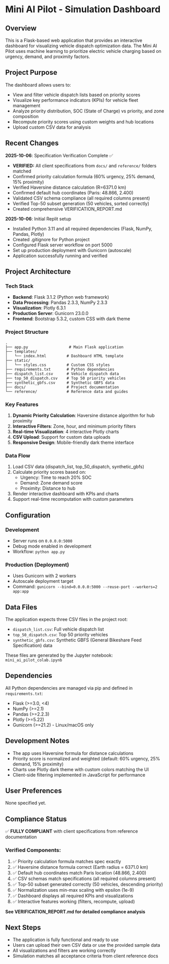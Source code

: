 # Mini AI Pilot - Simulation Dashboard

## Overview
This is a Flask-based web application that provides an interactive dashboard for visualizing vehicle dispatch optimization data. The Mini AI Pilot uses machine learning to prioritize electric vehicle charging based on urgency, demand, and proximity factors.

## Project Purpose
The dashboard allows users to:
- View and filter vehicle dispatch lists based on priority scores
- Visualize key performance indicators (KPIs) for vehicle fleet management
- Analyze priority distribution, SOC (State of Charge) vs priority, and zone composition
- Recompute priority scores using custom weights and hub locations
- Upload custom CSV data for analysis

## Recent Changes
**2025-10-06**: Specification Verification Complete ✅
- **VERIFIED:** All client specifications from `docs/` and `reference/` folders matched
- Confirmed priority calculation formula (60% urgency, 25% demand, 15% proximity)
- Verified Haversine distance calculation (R=6371.0 km)
- Confirmed default hub coordinates (Paris: 48.866, 2.400)
- Validated CSV schema compliance (all required columns present)
- Verified Top-50 subset generation (50 vehicles, sorted correctly)
- Created comprehensive VERIFICATION_REPORT.md

**2025-10-06**: Initial Replit setup
- Installed Python 3.11 and all required dependencies (Flask, NumPy, Pandas, Plotly)
- Created .gitignore for Python project
- Configured Flask server workflow on port 5000
- Set up production deployment with Gunicorn (autoscale)
- Application successfully running and verified

## Project Architecture

### Tech Stack
- **Backend**: Flask 3.1.2 (Python web framework)
- **Data Processing**: Pandas 2.3.3, NumPy 2.3.3
- **Visualization**: Plotly 6.3.1
- **Production Server**: Gunicorn 23.0.0
- **Frontend**: Bootstrap 5.3.2, custom CSS with dark theme

### Project Structure
```
.
├── app.py                  # Main Flask application
├── templates/
│   └── index.html         # Dashboard HTML template
├── static/
│   └── styles.css         # Custom CSS styles
├── requirements.txt       # Python dependencies
├── dispatch_list.csv      # Vehicle dispatch data
├── top_50_dispatch.csv    # Top 50 priority vehicles
├── synthetic_gbfs.csv     # Synthetic GBFS data
├── docs/                  # Project documentation
└── reference/             # Reference data and guides
```

### Key Features
1. **Dynamic Priority Calculation**: Haversine distance algorithm for hub proximity
2. **Interactive Filters**: Zone, hour, and minimum priority filters
3. **Real-time Visualization**: 4 interactive Plotly charts
4. **CSV Upload**: Support for custom data uploads
5. **Responsive Design**: Mobile-friendly dark theme interface

### Data Flow
1. Load CSV data (dispatch_list, top_50_dispatch, synthetic_gbfs)
2. Calculate priority scores based on:
   - Urgency: Time to reach 20% SOC
   - Demand: Zone demand score
   - Proximity: Distance to hub
3. Render interactive dashboard with KPIs and charts
4. Support real-time recomputation with custom parameters

## Configuration

### Development
- Server runs on `0.0.0.0:5000`
- Debug mode enabled in development
- Workflow: `python app.py`

### Production (Deployment)
- Uses Gunicorn with 2 workers
- Autoscale deployment target
- Command: `gunicorn --bind=0.0.0.0:5000 --reuse-port --workers=2 app:app`

## Data Files
The application expects three CSV files in the project root:
- `dispatch_list.csv`: Full vehicle dispatch list
- `top_50_dispatch.csv`: Top 50 priority vehicles
- `synthetic_gbfs.csv`: Synthetic GBFS (General Bikeshare Feed Specification) data

These files are generated by the Jupyter notebook: `mini_ai_pilot_colab.ipynb`

## Dependencies
All Python dependencies are managed via pip and defined in `requirements.txt`:
- Flask (>=3.0, <4)
- NumPy (>=2.1)
- Pandas (>=2.2.3)
- Plotly (>=5.22)
- Gunicorn (>=21.2) - Linux/macOS only

## Development Notes
- The app uses Haversine formula for distance calculations
- Priority score is normalized and weighted (default: 60% urgency, 25% demand, 15% proximity)
- Charts use Plotly dark theme with custom colors matching the UI
- Client-side filtering implemented in JavaScript for performance

## User Preferences
None specified yet.

## Compliance Status
✅ **FULLY COMPLIANT** with client specifications from reference documentation

### Verified Components:
1. ✅ Priority calculation formula matches spec exactly
2. ✅ Haversine distance formula correct (Earth radius = 6371.0 km)
3. ✅ Default hub coordinates match Paris location (48.866, 2.400)
4. ✅ CSV schemas match specifications (all required columns present)
5. ✅ Top-50 subset generated correctly (50 vehicles, descending priority)
6. ✅ Normalization uses min-max scaling with epsilon (1e-9)
7. ✅ Dashboard displays all required KPIs and visualizations
8. ✅ Interactive features working (filters, recompute, upload)

**See VERIFICATION_REPORT.md for detailed compliance analysis**

## Next Steps
- The application is fully functional and ready to use
- Users can upload their own CSV data or use the provided sample data
- All visualizations and filters are working correctly
- Simulation matches all acceptance criteria from client reference docs
